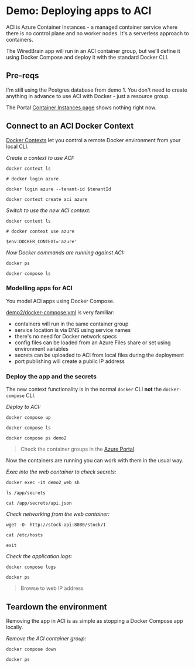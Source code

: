 # Demo: Deploying apps to ACI

ACI is Azure Container Instances - a managed container service where there is no control plane and no worker nodes. It's a serverless approach to containers.

The WiredBrain app will run in an ACI container group, but we'll define it using Docker Compose and deploy it with the standard Docker CLI.

## Pre-reqs

I'm still using the Postgres database from demo 1. You don't need to create anything in advance to use ACI with Docker - just a resource group.

The Portal [Container Instances page](https://portal.azure.com/#blade/HubsExtension/BrowseResource/resourceType/Microsoft.ContainerInstance/containerGroups) shows nothing right now.


## Connect to an ACI Docker Context

[Docker Contexts](https://docs.docker.com/engine/context/working-with-contexts/) let you control a remote Docker environment from your local CLI.

_Create a context to use ACI:_

```
docker context ls

# docker login azure

docker login azure --tenant-id $tenantId

docker context create aci azure
```

_Switch to use the new ACI context:_

```
docker context ls

# docker context use azure

$env:DOCKER_CONTEXT='azure'
```

_Now Docker commands are running against ACI:_

```
docker ps

docker compose ls
```

### Modelling apps for ACI

You model ACI apps using Docker Compose.

[demo2/docker-compose.yml](docker-compose.yml) is very familiar:

- containers will run in the same container group 
- service location is via DNS using service names
- there's no need for Docker network specs 
- config files can be loaded from an Azure Files share or set using environment variables
- secrets can be uploaded to ACI from local files during the deployment
- port publishing will create a public IP address

### Deploy the app and the secrets

The new context functionality is in the normal `docker` CLI **not** the `docker-compose` CLI.

_Deploy to ACI:_

```
docker compose up

docker compose ls

docker compose ps demo2
```

> Check the container groups in the [Azure Portal](https://portal.azure.com/#blade/HubsExtension/BrowseResource/resourceType/Microsoft.ContainerInstance/containerGroups).

Now the containers are running you can work with them in the usual way.

_Exec into the web container to check secrets:_

```
docker exec -it demo2_web sh

ls /app/secrets

cat /app/secrets/api.json
```

_Check networking from the web container:_

```
wget -O- http://stock-api:8080/stock/1

cat /etc/hosts

exit
```

_Check the application logs:_

```
docker compose logs

docker ps
```

> Browse to web IP address

## Teardown the environment

Removing the app in ACI is as simple as stopping a Docker Compose app locally.

_Remove the ACI container group:_

```
docker compose down

docker ps
```